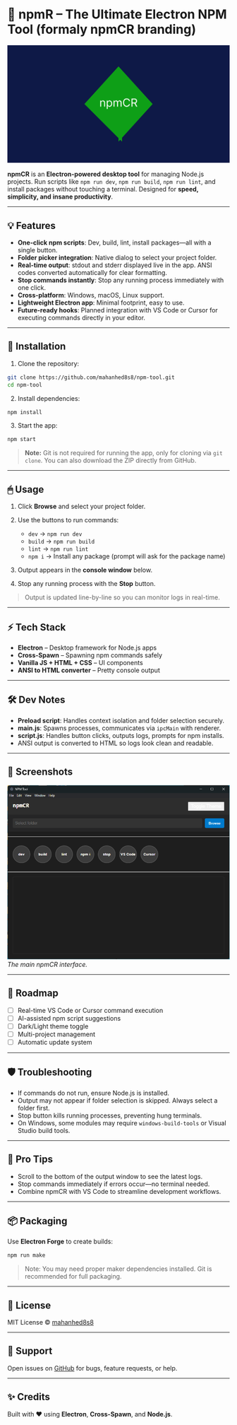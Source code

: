 # 🚀 npmR – The Ultimate Electron NPM Tool (formaly npmCR branding)

![npmCR Banner](images/Group%206.png)

**npmCR** is an **Electron-powered desktop tool** for managing Node.js projects. Run scripts like `npm run dev`, `npm run build`, `npm run lint`, and install packages without touching a terminal. Designed for **speed, simplicity, and insane productivity**.

---

## 💡 Features

* **One-click npm scripts**: Dev, build, lint, install packages—all with a single button.
* **Folder picker integration**: Native dialog to select your project folder.
* **Real-time output**: stdout and stderr displayed live in the app. ANSI codes converted automatically for clear formatting.
* **Stop commands instantly**: Stop any running process immediately with one click.
* **Cross-platform**: Windows, macOS, Linux support.
* **Lightweight Electron app**: Minimal footprint, easy to use.
* **Future-ready hooks**: Planned integration with VS Code or Cursor for executing commands directly in your editor.

---

## 🎯 Installation

1. Clone the repository:

```bash
git clone https://github.com/mahanhed8s8/npm-tool.git
cd npm-tool
```

2. Install dependencies:

```bash
npm install
```

3. Start the app:

```bash
npm start
```

> **Note:** Git is not required for running the app, only for cloning via `git clone`. You can also download the ZIP directly from GitHub.

---

## 🖱 Usage

1. Click **Browse** and select your project folder.
2. Use the buttons to run commands:

   * `dev` → `npm run dev`
   * `build` → `npm run build`
   * `lint` → `npm run lint`
   * `npm i` → Install any package (prompt will ask for the package name)
3. Output appears in the **console window** below.
4. Stop any running process with the **Stop** button.

> Output is updated line-by-line so you can monitor logs in real-time.

---

## ⚡ Tech Stack

* **Electron** – Desktop framework for Node.js apps
* **Cross-Spawn** – Spawning npm commands safely
* **Vanilla JS + HTML + CSS** – UI components
* **ANSI to HTML converter** – Pretty console output

---

## 🛠 Dev Notes

* **Preload script**: Handles context isolation and folder selection securely.
* **main.js**: Spawns processes, communicates via `ipcMain` with renderer.
* **script.js**: Handles button clicks, outputs logs, prompts for npm installs.
* ANSI output is converted to HTML so logs look clean and readable.

---

## 🎨 Screenshots

![Main Window](images/Screenshot%202025-08-15%20183407.png)
*The main npmCR interface.*

---

## 🚀 Roadmap

* [ ] Real-time VS Code or Cursor command execution
* [ ] AI-assisted npm script suggestions
* [ ] Dark/Light theme toggle
* [ ] Multi-project management
* [ ] Automatic update system

---

## 🛡 Troubleshooting

* If commands do not run, ensure Node.js is installed.
* Output may not appear if folder selection is skipped. Always select a folder first.
* Stop button kills running processes, preventing hung terminals.
* On Windows, some modules may require `windows-build-tools` or Visual Studio build tools.

---

## 🎨 Pro Tips

* Scroll to the bottom of the output window to see the latest logs.
* Stop commands immediately if errors occur—no terminal needed.
* Combine npmCR with VS Code to streamline development workflows.

---

## 📦 Packaging

Use **Electron Forge** to create builds:

```bash
npm run make
```

> Note: You may need proper maker dependencies installed. Git is recommended for full packaging.

---

## 📜 License

MIT License © [mahanhed8s8](https://github.com/mahanhed8s8)

---

## 💬 Support

Open issues on [GitHub](https://github.com/mahanhed8s8/npmCR/issues) for bugs, feature requests, or help.

---

## ✨ Credits

Built with ❤️ using **Electron**, **Cross-Spawn**, and **Node.js**.
